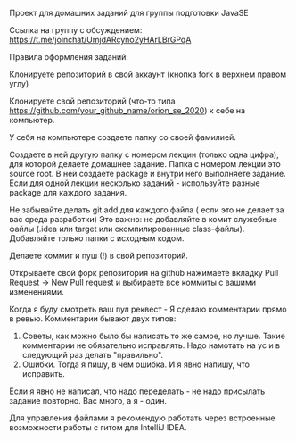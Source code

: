 Проект для домашних заданий для группы подготовки JavaSE

Ссылка на группу с обсуждением: https://t.me/joinchat/UmjdARcyno2yHArLBrGPqA

Правила оформления заданий:

Клонируете репозиторий в свой аккаунт (кнопка fork в верхнем правом углу)

Клонируете свой репозиторий (что-то типа https://github.com/your_github_name/orion_se_2020) к себе на компьютер.

У себя на компьютере создаете папку со своей фамилией.

Создаете в ней другую папку с номером лекции (только одна цифра), для которой делаете домашнее задание. 
Папка с номером лекции это source root. В ней создаете package и внутри него выполняете задание. Если для одной лекции несколько заданий - используйте разные package для каждого задания. 

Не забывайте делать git add для каждого файла ( если это не делает за вас среда разработки)
Это важно: не добавляйте в комит служебные файлы (.idea или target или скомпилированные class-файлы). 
Добавляйте только папки с исходным кодом.

Делаете коммит и пуш (!) в свой репозиторий.

Открываете свой форк репозитория на github нажимаете вкладку Pull Request -> New Pull request и выбираете все коммиты с вашими изменениями.

Когда я буду смотреть ваш пул реквест - Я сделаю комментарии прямо в ревью.
Комментарии бывают двух типов:
1. Советы, как можно было бы написать то же самое, но лучше. Такие комментарии не обязательно исправлять. Надо намотать на ус и в следующий раз делать "правильно".
2. Ошибки. Тогда я пишу, в чем ошибка. И я явно напишу, что исправить.

Если я явно не написал, что надо переделать - не надо присылать задание повторно. Вас много, а я - один. 

Для управления файлами я рекомендую работать через встроенные возможности работы с гитом для IntelliJ IDEA.
